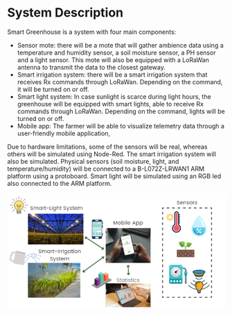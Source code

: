 # System Description

Smart Greenhouse is a system with four main components:

+ Sensor mote: there will be a mote that will gather ambience data using a temperature and humidity sensor, a soil moisture sensor, a PH sensor and a light sensor. This mote will also be equipped with a LoRaWan antenna to transmit the data to the closest gateway. 
+ Smart irrigation system: there will be a smart irrigation system that receives Rx commands through LoRaWan. Depending on the command, it will be turned on or off.
+ Smart light system: In case sunlight is scarce during light hours, the greenhouse will be equipped with smart lights, able to receive Rx commands through LoRaWan. Depending on the command, lights will be turned on or off.
+ Mobile app: The farmer will be able to visualize telemetry data through a user-friendly mobile application, 

Due to hardware limitations, some of the sensors will be real, whereas others will be simulated using Node-Red. The smart irrigation system will also be simulated.
Physical sensors (soil moisture, light, and temperature/humidity) will be connected to a B-L072Z-LRWAN1 ARM platform using a protoboard. Smart light will be simulated using an RGB led also connected to the ARM platform.

![projectDescription](https://github.com/mariasanzs/smart-greenhouse-app/blob/main/docs/img/projectDescription.png)


